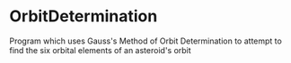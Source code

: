 # OrbitDetermination
Program which uses Gauss's Method of Orbit Determination to attempt to find the six orbital elements of an asteroid's orbit
